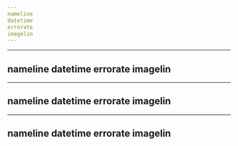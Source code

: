 ```yaml
---
nameline
datetime
errorate
imagelin
---
```

---
nameline
datetime
errorate
imagelin
---
---
nameline
datetime
errorate
imagelin
---
---
nameline
datetime
errorate
imagelin
---
